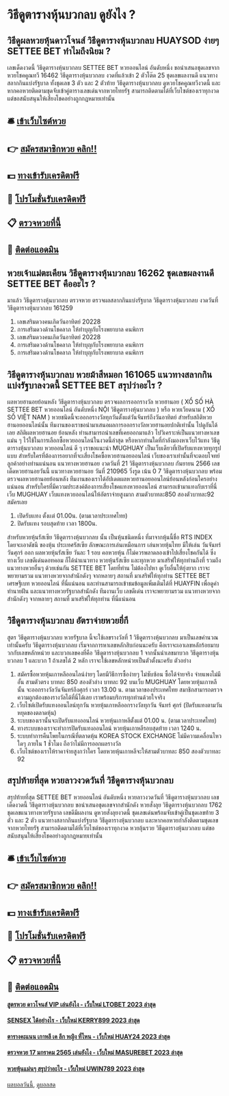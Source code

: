 # วิธีดูตารางหุ้นบวกลบ ดูยังไง ?
## วิธีดูผลหวยหุ้นดาวโจนส์ วิธีดูตารางหุ้นบวกลบ HUAYSOD ง่ายๆ SETTEE BET ทำไมถึงนิยม ?
เลขเด็ดงวดนี้ วิธีดูตารางหุ้นบวกลบ SETTEE BET หวยออนไลน์ อันดับหนึ่ง ขอนำเสนอชุดเลขจาก หวยโชคคูณทวี 16462 วิธีดูตารางหุ้นบวกลบ งวดที่แล้วเข้า 2 ตัวโต๊ด 25 ชุดเลขผลงานดี แนวทางสลากกินแบ่งรัฐบาล ทั้งชุดเลข 3 ตัว และ 2 ตัวท้าย วิธีดูตารางหุ้นบวกลบ ดูหวยโชคคูณทวีงวดนี้ และหากคอหวยติดตามชุดจับเข้าคู่ตารางเลขเด่นจากหวยไทยรัฐ สามารถติดตามได้ที่เว็บไซต์ของเราทุกงวด แต่ขอสนับสนุนให้เสี่ยงโชคอย่างถูกกฎหมายเท่านั้น

## 🛎 [เข้าเว็บไซต์หวย](https://bit.ly/3BG5bNw)
## 👉 [สมัครสมาชิกหวย คลิก!!](https://bit.ly/3BG5bNw)
## 💵 [ทางเข้ารับเครดิตฟรี](https://bit.ly/3C3mvgS)
## 👑 [โปรโมชั่นรับเครดิตฟรี](https://bit.ly/3C3mvgS)
## 📋 [ตรวจหวยที่นี้](https://bit.ly/3C3mvgS)
## 📱 [ติดต่อแอดมิน](https://bit.ly/3C3mvgS)

## หวยเจ้าแม่ตะเคียน วิธีดูตารางหุ้นบวกลบ 16262 ชุดเลขผลงานดี SETTEE BET คืออะไร ?
มาแล้ว วิธีดูตารางหุ้นบวกลบ ตรวจหวย ตรวจผลสลากกินแบ่งรัฐบาล วิธีดูตารางหุ้นบวกลบ งวดวันที่ วิธีดูตารางหุ้นบวกลบ 161259
1. เลขเสริมดวงคนเกิดวันอาทิตย์ 20228
2. การเสริมดวงด้านโชคลาภ ให้ทำบุญกับโรงพยาบาล คนพิการ
3. เลขเสริมดวงคนเกิดวันอาทิตย์ 20228
4. การเสริมดวงด้านโชคลาภ ให้ทำบุญกับโรงพยาบาล คนพิการ
5. การเสริมดวงด้านโชคลาภ ให้ทำบุญกับโรงพยาบาล คนพิการ

## วิธีดูตารางหุ้นบวกลบ หวยม้าสีหมอก 161065 แนวทางสลากกินแบ่งรัฐบาลงวดนี้ SETTEE BET สรุปว่าอะไร ?
ผลหวยฮานอยย้อนหลัง วิธีดูตารางหุ้นบวกลบ ตรวจผลการออกรางวัล หวยฮานอย ( XỔ SỐ HÀ SETTEE BET หวยออนไลน์ อันดับหนึ่ง NỘI วิธีดูตารางหุ้นบวกลบ ) หรือ หวยเวียดนาม ( XỔ SỐ VIỆT NAM ) หวยชนิดนี้จะออกอรางวัลทุกวันตั้งแต่วันจันทร์ถึงวันอาทิตย์ สำหรับสถิติหวยฮานอยออนไลน์นั้น ทีมงานของเราขอนำมาเสนอผลการออกรางวัลหวยฮานอยปกติเท่านั้น ไปดูกันได้เลย
สถิติผลหวยฮานอย ย้อนหลัง ท่านสามารถนำเลขที่เคยออกมาแล้ว ไปวิเคราะห์เป็นแนวทางหาเลขแม่น ๆ ไว้ใช้ในการเลือกซื้อหวยออนไลน์ในงวดนี้ล่าสุด หรือหากท่านใดที่กำลังมองหาเว็บไว้แทง วิธีดูตารางหุ้นบวกลบ หวยออนไลน์ ดี ๆ เราขอแนะนำ MUGHUAY เป็นเว็บเดียวที่เปิดรับแทงหวยทุกรูปแบบ สำหรับใครที่ต้องการอยากที่จะเสี่ยงโชคซื้อหวยฮานอยออนไลน์ เว็บของเราเท่านั้นที่จะตอบโจทย์ลูกค้าอย่างท่านแน่นอน
แนวทางหวยฮานอย งวดวันที่ 21 วิธีดูตารางหุ้นบวกลบ กันยายน 2566 เลขเด็ดหวยฮานอยวันนี้ แนวทางหวยฮานอย วันที่ 210965 วิ่งรูด เน้น 0 7 วิธีดูตารางหุ้นบวกลบ พร้อมตรวจผลหวยฮานอยย้อนหลัง ทีมงานของเราได้อัปเดตผลหวยฮานอยออนไลน์ย้อนหลังก่อนใครอย่างแน่นอน สำหรับใครที่มีความประสงค์ต้องการเสี่ยงโชคแทงหวยออนไลน์ สามารถเข้ามาแทงกับเราที่นี่เว็บ MUGHUAY เว็บแทงหวยออนไลน์ให้อัตราจ่ายสูงมาก สามตัวบาทละ850 สองตัวบาทละ92 สมัครเลย
1. เปิดรับเเทง ตั้งเเต่ 01.00น. (ตามเวลาประเทศไทย)
2. ปิดรับเเทง รอบสุดท้าย เวลา 1800น.

สำหรับหวยหุ้นรัสเซีย วิธีดูตารางหุ้นบวกลบ นั้น เป็นหุ้นชนิดหนึ่ง ที่มาจากหุ้นนี้ชื่อ RTS INDEX โดยจะเอาดัชนี ของหุ้น ประเทศรัสเซีย ลักษณะการเล่นเหมือนการ เล่นหวยหุ้นไทย มีให้เล่น วันจันทร์ วันศุกร์ ออก ผลหวยหุ้นรัสเซีย วันละ 1 รอบ คอหวยหุ้น ก็ไม่ควรพลาดลองเข้าไปเสี่ยงโชคกันได้ ซึ่งทางเว็บ เลขดีเด่นดอทคอม ก็ได้นำแนวทาง หวยหุ้นรัสเซีย และทุกหวย มาเสริฟให้ทุกท่านถึงที่ รวมถึงแนวทางหวยอื่นๆ ด้วยเช่นกัน SETTEE BET โดยที่ท่าน ไม่ต้องไปหา ดูเว็บอื่นให้ยุ่งยาก เราจะพยายามรวม แนวทางหวยจากสำนักดังๆ จากหลายๆ สถานที่ มาเสริฟให้ทุกท่าน SETTEE BET เศรษฐีเบท หวยออนไลน์ ที่นี่แน่นอน
และท่านสามารถเข้าชมข้อมูลเพิ่มเติมได้ที่ HUAYFIN เพื่อดูคำทำนายฝัน และแนวทางหวยรัฐบาลสำนักดัง ทีมงานเว็บ เลขดีเด่น เราจะพยายามรวม แนวทางหวยจากสำนักดังๆ จากหลายๆ สถานที่ มาเสริฟให้ทุกท่าน ที่นี่แน่นอน

## วิธีดูตารางหุ้นบวกลบ อัตราจ่ายหวยยี่กี
สูตร วิธีดูตารางหุ้นบวกลบ หวยรัฐบาล นี้จะใช้เลขรางวัลที่ 1 วิธีดูตารางหุ้นบวกลบ มาเป็นเลขคำนวณเท่านั้นครับ วิธีดูตารางหุ้นบวกลบ เริ่มจากการหาเลขหลักสิบก่อนนะครับ คือเราจะเอาเลขหลักร้อยมาบวกกับเลขหลักหน่วย และบวกเลขคงที่คือ วิธีดูตารางหุ้นบวกลบ 1 จากนั้นนำเลขมาบวก วิธีดูตารางหุ้นบวกลบ 1 และบวก 1 ถ้าเลขได้ 2 หลัก เราจะใช้เลขหลักหน่วยเป็นตัวตั้งนะครับ
ตัวอย่าง
1. สมัครซื้อหวยหุ้นเกาหลีออนไลน์ง่ายๆ โดยมีวิธีการซื้อง่ายๆ ไม่ซับซ้อน ซื้อได้จ่ายจริง จ่ายแพงไม่มีอั้น สามตัวตรง บาทละ 850 สองตัวล่าง บาทละ 92 บนเว็บ MUGHUAY โดยหวยหุ้นเกาหลีนั้น จะออกรางวัลวันจันทร์ถึงศุกร์ เวลา 13.00 น. ตามเวลาของประเทศไทย สมาชิกสามารถตรวจความถูกต้องของรางวัลได้ที่นี่ได้เลย เราพร้อมบริการทุกท่านด้วยใจจริง
2. เว็บไซต์เปิดรับแทงออนไลน์ทุกวัน หวยหุ้นเกาหลีออกรางวัลทุกวัน จันทร์ ศุกร์ (ปิดรับแทงตามวันหยุดของตลาดหุ้น)
3. ระบบของเรานั้นจะเปิดรับแทงออนไลน์ หวยหุ้นเกาหลีตั้งแต่ 01.00 น. (ตามเวลาประเทศไทย)
4. ทางระบบของเราจะทำการปิดรับแทงออนไลน์ หวยหุ้นเกาหลีรอบสุดท้าย เวลา 1240 น.
5. ระบบทำการคืนโพยในกรณีที่ตลาดหุ้น KOREA STOCK EXCHANGE ไม่มีความเคลื่อนไหวใดๆ ภายใน 1 ชั่วโมง ถือว่าไม่มีการออกผลรางวัล
6. เว็บไซต์ของเราให้ราคาจ่ายสูงกว่าใคร โดยหวยหุ้นเกาหลีจะให้สามตัวบาทละ 850 สองตัวบาทละ 92

## สรุปท้ายที่สุด หวยลาวงวดวันที่ วิธีดูตารางหุ้นบวกลบ
สรุปท้ายที่สุด SETTEE BET หวยออนไลน์ อันดับหนึ่ง หวยลาวงวดวันที่ วิธีดูตารางหุ้นบวกลบ เลขเด็ดงวดนี้ วิธีดูตารางหุ้นบวกลบ ขอนำเสนอชุดเลขจากสำนักดัง หวยสั่งลุย วิธีดูตารางหุ้นบวกลบ 1762 ชุดเลขแนวทางหวยรัฐบาล เลขดีมีผลงาน ดูหวยสั่งลุยงวดนี้ ชุดเลขเด่นพร้อมจับเข้าคู่เป็นชุดเลขท้าย 3 ตัว และ 2 ตัว แนวทางสลากกินแบ่งรัฐบาล วิธีดูตารางหุ้นบวกลบ และหากคอหวยกำลังติดตามชุดเลขจากหวยไทยรัฐ สามารถติดตามได้ที่เว็บไซต์ของเราทุกงวด หวยลุ้นรวย วิธีดูตารางหุ้นบวกลบ แต่ขอสนับสนุนให้เสี่ยงโชคอย่างถูกกฎหมายเท่านั้น

## 🛎 [เข้าเว็บไซต์หวย](https://bit.ly/3BG5bNw)
## 👉 [สมัครสมาชิกหวย คลิก!!](https://bit.ly/3BG5bNw)
## 💵 [ทางเข้ารับเครดิตฟรี](https://bit.ly/3C3mvgS)
## 👑 [โปรโมชั่นรับเครดิตฟรี](https://bit.ly/3C3mvgS)
## 📋 [ตรวจหวยที่นี้](https://bit.ly/3C3mvgS)
## 📱 [ติดต่อแอดมิน](https://bit.ly/3C3mvgS)

#### [สูตรหวย ดาวโจนส์ VIP เล่นยังไง - เว็บใหม่ LTOBET 2023 ล่าสุด](https://atom.io/themes/สูตรหวย%20ดาวโจนส์%20vip%20เล่นยังไง%20-%20เว็บใหม่%20ltobet%202023%20ล่าสุด)
#### [SENSEX ได้อย่างไร - เว็บใหม่ KERRY899 2023 ล่าสุด](https://atom.io/themes/sensex%20ได้อย่างไร%20-%20เว็บใหม่%20kerry899%202023%20ล่าสุด)
#### [ตารางคะแนน เกาหลี เค ลีก หญิง ที่ไหน - เว็บใหม่ HUAY24 2023 ล่าสุด](https://atom.io/themes/ตารางคะแนน%20เกาหลี%20เค%20ลีก%20หญิง%20ที่ไหน%20-%20เว็บใหม่%20huay24%202023%20ล่าสุด)
#### [ตรวจหวย 17 มกราคม 2565 เล่นยังไง - เว็บใหม่ MASUREBET 2023 ล่าสุด](https://atom.io/themes/ตรวจหวย%2017%20มกราคม%202565%20เล่นยังไง%20-%20เว็บใหม่%20masurebet%202023%20ล่าสุด)
#### [หวยหุ้นแม่นๆ สรุปว่าอะไร - เว็บใหม่ UWIN789 2023 ล่าสุด](https://atom.io/themes/หวยหุ้นแม่นๆ%20สรุปว่าอะไร%20-%20เว็บใหม่%20uwin789%202023%20ล่าสุด)

[ผลบอลวันนี้](https://siamsport.tv "ผลบอลวันนี้"), [ดูบอลสด](https://siamsport.tv/ดูบอลสด "ดูบอลสด")